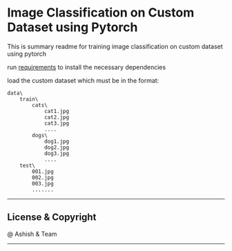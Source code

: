 # Image Classification on Custom Dataset using Pytorch 

This is summary readme for training image classification on custom dataset using pytorch


run [requirements](requirements.txt) to install the necessary dependencies

load the custom dataset which must be in the format:
```
data\
	train\
		cats\
			cat1.jpg
			cat2.jpg
			cat3.jpg
			....
		dogs\
			dog1.jpg
			dog2.jpg
			dog3.jpg
			....
	test\
		001.jpg
		002.jpg
		003.jpg
		.......

```


---
## License & Copyright

@ Ashish & Team

***
